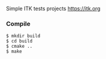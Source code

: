 Simple ITK tests projects
https://itk.org

### Compile

```
$ mkdir build
$ cd build
$ cmake ..
$ make
```

